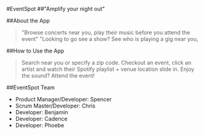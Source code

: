 #EventSpot
##"Amplify your night out"

##About the App
>"Browse concerts near you, play their music before you attend the event"
>"Looking to go see a show?  See who is playing a gig near you,

##How to Use the App
>Search near you or specify a zip code.  Checkout an event, click an artist and watch their Spotify playlist + venue location slide in. Enjoy the sound?  Attend the event!

##EventSpot Team
* Product Manager/Developer: Spencer
* Scrum Master/Developer: Chris
* Developer: Benjamin
* Developer: Cadence
* Developer: Phoebe
